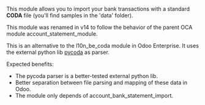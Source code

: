 This module allows you to import your bank transactions with a standard
**CODA** file (you'll find samples in the 'data' folder).

This module was renamed in v14 to follow the behavior of the parent OCA
module account_statement_module.

This is an alternative to the l10n_be_coda module in Odoo Enterprise. It
uses the external python lib
[pycoda](https://pypi.python.org/pypi/pycoda) as parser.

Expected benefits:

- The pycoda parser is a better-tested external python lib.
- Better separation between file parsing and mapping of these data in
  Odoo.
- The module only depends of account_bank_statement_import.
